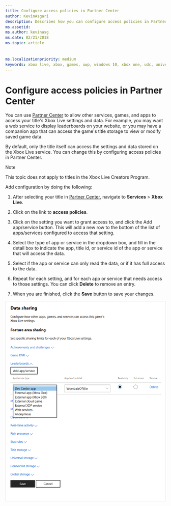 ```yaml
---
title: Configure access policies in Partner Center
author: KevinAsgari
description: Describes how you can configure access policies in Partner Center to allow other apps, games, and services to access the Xbox Live settings.
ms.assetid:
ms.author: kevinasg
ms.date: 02/21/2018
ms.topic: article


ms.localizationpriority: medium
keywords: xbox live, xbox, games, uwp, windows 10, xbox one, udc, universal developer center
---
```


# Configure access policies in Partner Center

You can use [Partner Center](https://partner.microsoft.com/dashboard) to allow other services, games, and apps to access your title's Xbox Live settings and data. For example, you may want a web service to display leaderboards on your website, or you may have a companion app that can access the game's title storage to view or modify saved game data.

By default, only the title itself can access the settings and data stored on the Xbox Live service. You can change this by configuring access policies in Partner Center.

> [!NOTE]
> This topic does not apply to titles in the Xbox Live Creators Program.

Add configuration by doing the following:

1. After selecting your title in [Partner Center](https://partner.microsoft.com/dashboard), navigate to **Services** > **Xbox Live**.

2. Click on the link to **access policies**.

3. Click on the setting you want to grant access to, and click the Add app/service button. This will add a new row to the bottom of the list of apps/services configured to access that setting.

4. Select the type of app or service in the dropdown box, and fill in the detail box to indicate the app, title id, or service id of the app or service that will access the data.

5. Select if the app or service can only read the data, or if it has full access to the data.

6. Repeat for each setting, and for each app or service that needs access to those settings. You can click **Delete** to remove an entry.

7. When you are finished, click the **Save** button to save your changes.

![Access Policies add app or service screen](../../images/dev-center/data-sharing-2.png)
